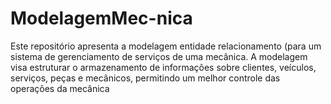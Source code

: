 # ModelagemMec-nica
Este repositório apresenta a modelagem entidade relacionamento (para um sistema de gerenciamento de serviços de uma mecânica. A modelagem visa estruturar o armazenamento de informações sobre clientes, veículos, serviços, peças e mecânicos, permitindo um melhor controle das operações da mecânica
